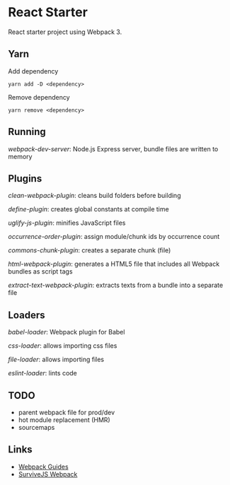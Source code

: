 # React Starter
React starter project using Webpack 3.

## Yarn
Add dependency
```
yarn add -D <dependency>
```

Remove dependency
```
yarn remove <dependency>
```

## Running

_webpack-dev-server_: Node.js Express server, bundle files are written to memory

## Plugins

_clean-webpack-plugin_: cleans build folders before building

_define-plugin_: creates global constants at compile time

_uglify-js-plugin_: minifies JavaScript files

_occurrence-order-plugin_: assign module/chunk ids by occurrence count

_commons-chunk-plugin_: creates a separate chunk (file)

_html-webpack-plugin_: generates a HTML5 file that includes all Webpack bundles as script tags

_extract-text-webpack-plugin_: extracts texts from a bundle into a separate file

## Loaders

_babel-loader_: Webpack plugin for Babel

_css-loader_: allows importing css files

_file-loader_: allows importing files

_eslint-loader_: lints code

## TODO
* parent webpack file for prod/dev
* hot module replacement (HMR)
* sourcemaps

## Links
* [Webpack Guides](https://webpack.js.org/guides)
* [SurviveJS Webpack](https://survivejs.com/webpack/)